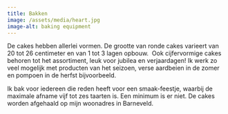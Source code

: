 ```yaml
---
title: Bakken
image: /assets/media/heart.jpg
image-alt: baking equipment
---
```

De cakes hebben allerlei vormen. De grootte van ronde cakes varieert van 20 tot 26 centimeter en van 1 tot 3 lagen opbouw.  Ook cijfervormige cakes behoren tot het assortiment, leuk voor jubilea en verjaardagen! Ik werk zo veel mogelijk met producten van het seizoen, verse aardbeien in de zomer en pompoen in de herfst bijvoorbeeld. 

Ik bak voor iedereen die reden heeft voor een smaak-feestje, waarbij de maximale afname vijf tot zes taarten is. Een minimum is er niet. De cakes worden afgehaald op mijn woonadres in Barneveld.
